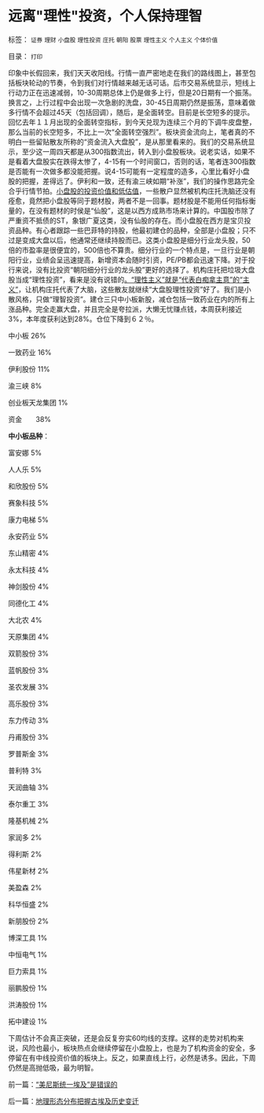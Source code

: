 # 远离&quot;理性&quot;投资，个人保持理智

标签： `证券` `理财` `小盘股` `理性投资` `庄托` `朝阳` `股票` `理性主义` `个人主义` `个体价值` 

目录： `打印`

印象中长假回来，我们天天收阳线。行情一直严密地走在我们的路线图上，甚至包括板块轮动的节奏，令到我们对行情越来越无话可话。后市交易系统显示，短线上行动力正在迅速减弱，10-30周期总体上仍是做多上行，但是20日期有一个振荡。换言之，上行过程中会出现一次急剧的洗盘，30-45日周期仍然是振荡，意味着做多行情不会超过45天（包括回调），随后，是全面转空。目前是长空短多的提示。回忆去年１１月出现的全面转空指标，到今天兑现为连续三个月的下调牛皮盘整，那么当前的长空短多，不比上一次“全面转空强烈”。板块资金流向上，笔者真的不明白一些留贴散友所称的“资金流入大盘股”，是从那里看来的。我们的交易系统显示，至少这一周四天都是从300指数流出，转入到小盘股板块。说老实话，如果不是看着大盘股实在跌得太惨了，4-15有一个时间窗口，否则的话，笔者连300指数是否能有一次做多都没能把握。说4-15可能有一定程度的造多，心里比看好小盘股的把握，差得远了。伊利和一致，还有渝三峡如期“补涨”，我们的操作思路完全合乎行情节拍。[小盘股的投资价值和低估值](../../../2010/1/18/产品周期，小盘股成长性和蓝筹股三种估价方式.md)，一些散户显然被机构庄托洗脑还没有痊愈，竟然把小盘股等同于题材股，两者不是一回事。题材股是不能用任何指标衡量的，在没有题材的时侯是“仙股”，这是以西方成熟市场来计算的。中国股市除了严重资不抵债的ST，象银广夏这类，没有仙股的存在。而小盘股在西方是宝贝投资品种。有心者跟踪一些巴菲特的持股，他最初建仓的品种，全部是小盘股；只不过是变成大盘以后，他通常还继续持股而已。这类小盘股是细分行业龙头股，50倍的市盈率是很便宜的，500倍也不算贵。细分行业的一个特点是，一旦行业是朝阳行业，业绩会呈迅速提高，新增资本会随时引资，PE/PB都会迅速下降。对于投行来说，没有比投资“朝阳细分行业的龙头股”更好的选择了。机构庄托把垃圾大盘股当成“理性投资”，看来是没有说错的[。“理性主义”就是“代表白痴拿主意”的“主义”](../../../2010/3/16/部分世界古代史是今天的国家机密.md)，让机构庄托代表了大脑，这些散友就继续“大盘股理性投资”好了。我们是小散风格，只做“理智投资”。建仓三只中小板新股，减仓包括一致药业在内的所有上涨品种。完全走赢大盘，并且完全是夸拉派，大懒无忧赚点钱，本周获利接近3%，本年度获利达到28%。仓位下降到６２％。

中小板 26%

一致药业 16%

伊利股份 11%

渝三峡 8%

创业板天龙集团 1%

资金　　38%



**中小板品种**：

富安娜 5%

人人乐 5%

和欣股份 5%

赛象科技 5%

康力电梯 5%

永安药业 5%

东山精密 4%

永太科技 4%

神剑股份 4%

同德化工 4%

大北农 4%

天原集团 4%

双箭股份 3%

蓝帆股份 3%

圣农发展 3%

高乐股份 3%

东力传动 3%

丹甫股份 3%

罗普斯金 3%

普利特 3%

天润曲轴 3%

泰尔重工 3%

隆基机械 2%

家润多 2%

得利斯 2%

伟星新材 2%

美盈森 2%

科华恒盛 2%

新朋股份 2%

博深工具 1%

中恒电气 1%

巨力索具 1%

丽鹏股份 1%

洪涛股份 1%

拓中建设 1%

下周估计不会真正突破，还是会反复夯实60均线的支撑。这样的走势对机构来说，风险也最小，板块热点会继续停留在小盘股上，也是为了机构资金的安全，多停留在有中线投资价值的板块上。反之，如果直线上行，必然是诱多。因此，下周仍然是高抛低吸，最为明智。

前一篇：[“美尼斯统一埃及”是错误的](../../../2010/4/9/“美尼斯统一埃及”是错误的.md)

后一篇：[地理形态分布把握古埃及历史变迁](../../../2010/4/9/地理形态分布把握古埃及历史变迁.md)